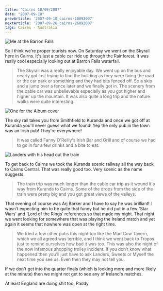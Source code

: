 ```yaml
---
title: "Cairns 18/09/2007"
date: "2007-09-18"
prevArticle: '2007-09-10_cairns-10092007'
nextArticle: '2007-09-26_cairns-26092007'
tags: Cairns - Australia
---
```

![Me at the Barron Falls](/images/P9150357.JPG "Me at the Barron Falls")

So I think we're proper tourists now. On Saturday we went on the Skyrail here in Cairns. It's just a cable car ride up through the Rainforest. It was really cool especially looking out at Barron Falls waterfall.

> The Skyrail was a really enjoyable day. We went up on the bus and nearly got lost trying to find the building as they were fixing the road or the car park or something and they had bits fenced off. So a skip and a jump over a fence later and we finally got in. The scenery from the cable car was unbelievable especially as you got higher and higher up the mountain. It was also quite a long trip and the nature walks were quite interesting.

![One for the Album cover](/images/P9150384.JPG "One for the Album cover")

The sky rail takes you from Smithfield to Kuranda and once we got off at Kuranda you'll never guess what we found! Yep the only pub in the town was an Irish pub! They're everywhere!
> It was called Fanny O'Reilly's Irish Bar and Grill and of course we had to go in for a few drinks and a bite to eat.

![Landers with his head out the train](/images/P9150408.JPG "Landers with his head out the train")

To get back to Cairns we took the Kuranda scenic railway all the way back to Cairns Central. That was really good too. Very scenic as the name suggests.
> The train trip was much longer than the cable car trip as it wound it's way from Kuranda to Cairns. Some of the drops from the side of the train were pretty big and you got great views of the valleys.

That evening of course was Arj Barker and I have to say he was brilliant! I wasn't expecting him to be quite that funny but he did put in a few 'Star Wars' and 'Lord of the Rings' references so that made my night. That night we went looking for somewhere that was playing the Ireland match and yet again it seems that nowhere was open at the right time.
> We tried a few other pubs this night too like the Mad Cow Tavern, which we all agreed was terrible, and I think we went back to Tropos just to remind ourselves how bad it was too. This was also the night of the now infamous shopping trolley incident. If you don't know what happened then you'll just have to ask Landers, Sweets or Myself the next time you see us. Even then they may not tell you.

If we don't get into the quarter finals (which is looking more and more likely at the minute) then we might not get to see any of Ireland's matches.

At least England are doing shit too,
Paddy.